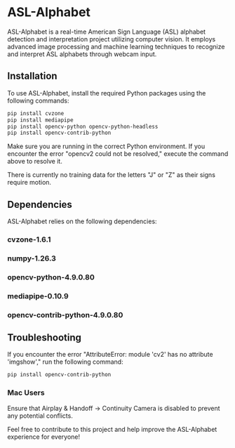 # ASL-Alphabet

ASL-Alphabet is a real-time American Sign Language (ASL) alphabet detection and interpretation project utilizing computer vision. It employs advanced image processing and machine learning techniques to recognize and interpret ASL alphabets through webcam input.

## Installation

To use ASL-Alphabet, install the required Python packages using the following commands:

```bash
pip install cvzone
pip install mediapipe
pip install opencv-python opencv-python-headless
pip install opencv-contrib-python
```

Make sure you are running in the correct Python environment. If you encounter the error "opencv2 could not be resolved," execute the command above to resolve it.

There is currently no training data for the letters "J" or "Z" as their signs require motion. 

## Dependencies

ASL-Alphabet relies on the following dependencies:

### cvzone-1.6.1
### numpy-1.26.3
### opencv-python-4.9.0.80

### mediapipe-0.10.9
### opencv-contrib-python-4.9.0.80

## Troubleshooting

If you encounter the error "AttributeError: module 'cv2' has no attribute 'imgshow'," run the following command:

```bash
pip install opencv-contrib-python
```

### Mac Users

Ensure that Airplay & Handoff -> Continuity Camera is disabled to prevent any potential conflicts.

Feel free to contribute to this project and help improve the ASL-Alphabet experience for everyone!
